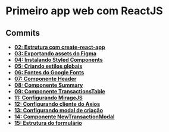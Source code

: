 # Primeiro app web com ReactJS

## Commits

- **[02: Estrutura com create-react-app](https://github.com/vinifraga/ignite/commit/2f4017697a2de4da94bd28f25c103037b8ea05f3)**
- **[03: Exportando assets do Figma](https://github.com/vinifraga/ignite/commit/16f491833fc916481203488eb2cee87c7ea8ab6b#diff-3f946ca12ecb28d502d26eee4eb56aa779ef2380f5bc264edf86297fe418f1ab)**
- **[04: Instalando Styled Components](https://github.com/vinifraga/ignite/commit/552b495901f8767b27d111d65f64ae6dd357af01#diff-3f946ca12ecb28d502d26eee4eb56aa779ef2380f5bc264edf86297fe418f1ab)**
- **[05: Criando estilos globais](https://github.com/vinifraga/ignite/commit/2a71b2f3165237d07b32625de7399440331543f4)**
- **[06: Fontes do Google Fonts](https://github.com/vinifraga/ignite/commit/9894cd46741c860a02ea31fd4ab72059bf074119)**
- **[07: Componente Header](https://github.com/vinifraga/ignite/commit/1357496bde269b09c8ff84548a2333d8533b89fe)**
- **[08: Componente Summary](https://github.com/vinifraga/ignite/commit/6432c21fa28f8f54e25ae7fcf806b234dc918efd)**
- **[09: Componente TransactionsTable](https://github.com/vinifraga/ignite/commit/a79c7010f5e1005f2af9db92268f85ae109680ba)**
- **[11: Configurando MirageJS](https://github.com/vinifraga/ignite/commit/1b1acc18297e82975f27f5ebe5ce29f87bcd9719)**
- **[12: Configurando cliente do Axios](https://github.com/vinifraga/ignite/commit/3e803b7e77f5a66847283ad90e4330d41c99216a)**
- **[13: Configurando modal de criação](https://github.com/vinifraga/ignite/commit/3392d3c19d28371285795426691efb66c35ae498)**
- **[14: Componente NewTransactionModal](https://github.com/vinifraga/ignite/commit/4ba64fad5dbe17b66e5aa9fc4f99d0a31369502e)**
- **[15: Estrutura do formulário](https://github.com/vinifraga/ignite/commit/6d810c9365d4676b30ae07a6dd49b4c490681962)**